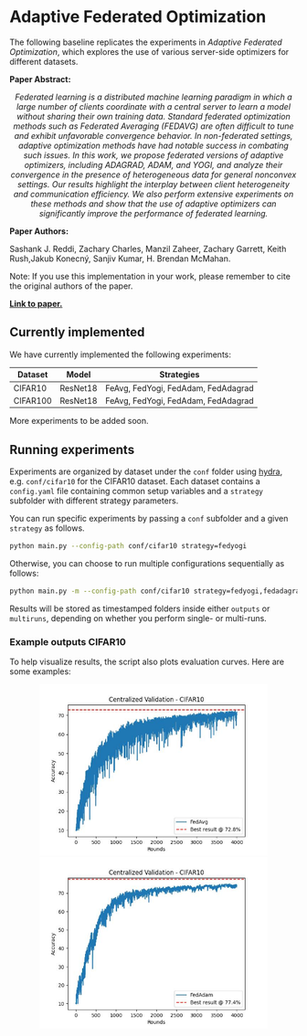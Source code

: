# Adaptive Federated Optimization 

The following baseline replicates the experiments in *Adaptive Federated Optimization*, which explores the use of various server-side optimizers for different datasets.

**Paper Abstract:** 

<center>
<i>Federated learning is a distributed machine learning paradigm in which a large
number of clients coordinate with a central server to learn a model without sharing
their own training data. Standard federated optimization methods such as Federated Averaging (FEDAVG) are often difficult to tune and exhibit unfavorable
convergence behavior. In non-federated settings, adaptive optimization methods
have had notable success in combating such issues. In this work, we propose federated versions of adaptive optimizers, including ADAGRAD, ADAM, and YOGI,
and analyze their convergence in the presence of heterogeneous data for general
nonconvex settings. Our results highlight the interplay between client heterogeneity
and communication efficiency. We also perform extensive experiments on these
methods and show that the use of adaptive optimizers can significantly improve the
performance of federated learning.</i>
</center>

**Paper Authors:** 

Sashank J. Reddi, Zachary Charles, Manzil Zaheer, Zachary Garrett, Keith Rush,Jakub Konecný, Sanjiv Kumar, H. Brendan McMahan.


Note: If you use this implementation in your work, please remember to cite the original authors of the paper. 

**[Link to paper.](https://arxiv.org/pdf/2003.00295.pdf)**

## Currently implemented

We have currently implemented the following experiments: 

| Dataset  | Model    | Strategies                          |
| -------- | -------- | ----------------------------------- |
| CIFAR10  | ResNet18 | FeAvg, FedYogi, FedAdam, FedAdagrad |
| CIFAR100 | ResNet18 | FeAvg, FedYogi, FedAdam, FedAdagrad |

More experiments to be added soon. 

## Running experiments

Experiments are organized by dataset under the `conf` folder using [hydra](https://hydra.cc/docs/tutorials/), e.g. `conf/cifar10` for the CIFAR10 dataset. 
Each dataset contains a `config.yaml` file containing common setup variables and a `strategy` subfolder with different strategy parameters.

You can run specific experiments by passing a `conf` subfolder and a given `strategy` as follows. 
```sh
python main.py --config-path conf/cifar10 strategy=fedyogi
``` 

Otherwise, you can choose to run multiple configurations sequentially as follows:
```sh
python main.py -m --config-path conf/cifar10 strategy=fedyogi,fedadagrad,fedadam,fedavg
``` 
Results will be stored as timestamped folders inside either `outputs` or `multiruns`, depending on whether you perform single- or multi-runs. 

### Example outputs CIFAR10

To help visualize results, the script also plots evaluation curves. Here are some examples:
<center>
<img src="cifar10_fedavg.jpeg" alt="CIFAR10 - FedAvg" width="400" />
<img src="cifar10_fedadam.jpeg" alt="CIFAR10 - FedAdam" width="400" />
</center>

